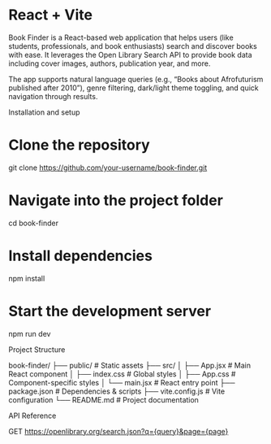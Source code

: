 # React + Vite

Book Finder is a React-based web application that helps users (like students, professionals, and book enthusiasts) search and discover books with ease.
It leverages the Open Library Search API to provide book data including cover images, authors, publication year, and more.

The app supports natural language queries (e.g., “Books about Afrofuturism published after 2010”), genre filtering, dark/light theme toggling, and quick navigation through results.

Installation and setup 
# Clone the repository
git clone https://github.com/your-username/book-finder.git

# Navigate into the project folder
cd book-finder

# Install dependencies
npm install

# Start the development server
npm run dev

Project Structure 

book-finder/
├── public/               # Static assets
├── src/
│   ├── App.jsx           # Main React component
│   ├── index.css         # Global styles
│   ├── App.css           # Component-specific styles
│   └── main.jsx          # React entry point
├── package.json          # Dependencies & scripts
├── vite.config.js        # Vite configuration
└── README.md             # Project documentation

API Reference 

GET https://openlibrary.org/search.json?q={query}&page={page}
